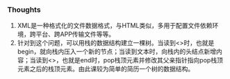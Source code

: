 ### Thoughts
1. XML是一种格式化的文件数据格式，与HTML类似，多用于配置文件依赖环境，跨平台、跨APP传输文件等等。
2. 针对到这个问题，可以用栈的数据结构建立一棵树。当读到<>时，也就是begin，就向栈内压入一个新的节点；当读到文本时，向栈内的头结点新增内容；当读到\<>，也就是end时，pop栈顶元素并修改其父亲指针指向pop栈顶元素之后的栈顶元素。由此课较为简单的简历一个树的数据结构。